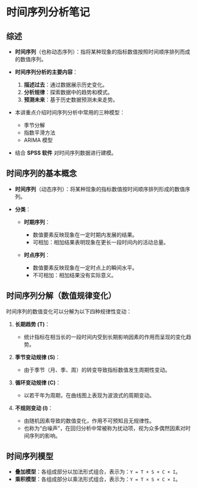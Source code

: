 # 时间序列分析笔记

## 综述

* **时间序列**（也称动态序列）：指将某种现象的指标数值按照时间顺序排列而成的数值序列。
* **时间序列分析的主要内容**：

  1. **描述过去**：通过数据展示历史变化。
  2. **分析规律**：探索数据中的趋势和模式。
  3. **预测未来**：基于历史数据预测未来走势。

* 本讲重点介绍时间序列分析中常用的三种模型：

  * 季节分解
  * 指数平滑方法
  * ARIMA 模型

* 结合 **SPSS 软件** 对时间序列数据进行建模。

## 时间序列的基本概念

* **时间序列**（动态序列）：将某种现象的指标数值按时间顺序排列形成的数值序列。
* **分类**：

  * **时期序列**：

    * 数值要素反映现象在一定时期内发展的结果。
    * 可相加：相加结果表明现象在更长一段时间内的活动总量。

  * **时点序列**：

    * 数值要素反映现象在一定时点上的瞬间水平。
    * 不可相加：相加结果没有实际意义。

## 时间序列分解（数值规律变化）

时间序列的数值变化可以分解为以下四种规律性变动：

1. **长期趋势 (T)**：

   * 统计指标在相当长的一段时间内受到长期影响因素的作用而呈现的变化趋势。

2. **季节变动规律 (S)**：

   * 由于季节（月、季、周）的转变导致指标数值发生周期性变动。

3. **循环变动规律 (C)**：

   * 以若干年为周期，在曲线图上表现为波浪式的周期变动。

4. **不规则变动 (I)**：

   * 由随机因素导致的数值变化，作用不可预知且无规律性。
   * 也称为“白噪声”，在回归分析中常被称为扰动项，视为众多偶然因素对时间序列的影响。

## 时间序列模型

* **叠加模型**：各组成部分以加法形式组合，表示为：`Y = T + S + C + I`。
* **乘积模型**：各组成部分以乘法形式组合，表示为：`Y = T × S × C × I`。
